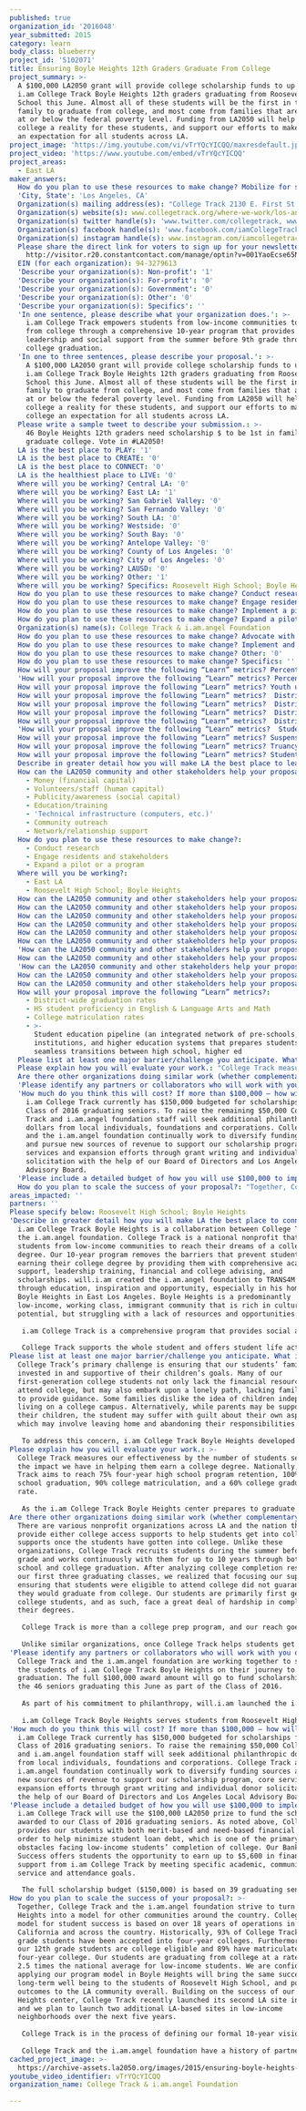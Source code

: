 ```yaml
---
published: true
organization_id: '2016048'
year_submitted: 2015
category: learn
body_class: blueberry
project_id: '5102071'
title: Ensuring Boyle Heights 12th Graders Graduate From College
project_summary: >-
  A $100,000 LA2050 grant will provide college scholarship funds to up to 46
  i.am College Track Boyle Heights 12th graders graduating from Roosevelt High
  School this June. Almost all of these students will be the first in their
  family to graduate from college, and most come from families that are living
  at or below the federal poverty level. Funding from LA2050 will help make
  college a reality for these students, and support our efforts to make college
  an expectation for all students across LA.
project_image: 'https://img.youtube.com/vi/vTrYQcYICQQ/maxresdefault.jpg'
project_video: 'https://www.youtube.com/embed/vTrYQcYICQQ'
project_areas:
  - East LA
maker_answers:
  How do you plan to use these resources to make change? Mobilize for systems change: '0'
  'City, State': 'Los Angeles, CA'
  Organization(s) mailing address(es): "College Track 2130 E. First St., Los Angeles, CA 90033\r\ni.am.angel Foundation 809 N. Cahuenga Blvd., Los Angeles, CA 90038"
  Organization(s) website(s): www.collegetrack.org/where-we-work/los-angeles
  Organization(s) twitter handle(s): 'www.twitter.com/collegetrack, www.twitter.com/iamangelfdn'
  Organization(s) facebook handle(s): 'www.facebook.com/iamCollegeTrack, www.facebook.com/iamangelfoundation'
  Organization(s) instagram handle(s): www.instagram.com/iamcollegetrack
  Please share the direct link for voters to sign up for your newsletter(s): >-
    http://visitor.r20.constantcontact.com/manage/optin?v=001YaoEcse65NIU2zSKIbKptwsoJY8_oW5xX89brKkpYVuHn1VIYqCpCutR_1D5kJg6EeJUkPO--i6NpVUkxHVfx6rs0dFEGisXJkErI9ufKrR-NoY3dMcHH4bOPTlFryzR5VyXQAdgo8zg0LrDGITwHwLpLoqSYkgS
  EIN (for each organization): 94-3279613
  'Describe your organization(s): Non-profit': '1'
  'Describe your organization(s): For-profit': '0'
  'Describe your organization(s): Government': '0'
  'Describe your organization(s): Other': '0'
  'Describe your organization(s): Specifics': ''
  'In one sentence, please describe what your organization does.': >-
    i.am College Track empowers students from low-income communities to graduate
    from college through a comprehensive 10-year program that provides academic,
    leadership and social support from the summer before 9th grade through
    college graduation.
  'In one to three sentences, please describe your proposal.': >-
    A $100,000 LA2050 grant will provide college scholarship funds to up to 46
    i.am College Track Boyle Heights 12th graders graduating from Roosevelt High
    School this June. Almost all of these students will be the first in their
    family to graduate from college, and most come from families that are living
    at or below the federal poverty level. Funding from LA2050 will help make
    college a reality for these students, and support our efforts to make
    college an expectation for all students across LA.
  Please write a sample tweet to describe your submission.: >-
    46 Boyle Heights 12th graders need scholarship $ to be 1st in family to
    graduate college. Vote in #LA2050!
  LA is the best place to PLAY: '1'
  LA is the best place to CREATE: '0'
  LA is the best place to CONNECT: '0'
  LA is the healthiest place to LIVE: '0'
  Where will you be working? Central LA: '0'
  Where will you be working? East LA: '1'
  Where will you be working? San Gabriel Valley: '0'
  Where will you be working? San Fernando Valley: '0'
  Where will you be working? South LA: '0'
  Where will you be working? Westside: '0'
  Where will you be working? South Bay: '0'
  Where will you be working? Antelope Valley: '0'
  Where will you be working? County of Los Angeles: '0'
  Where will you be working? City of Los Angeles: '0'
  Where will you be working? LAUSD: '0'
  Where will you be working? Other: '1'
  Where will you be working? Specifics: Roosevelt High School; Boyle Heights
  How do you plan to use these resources to make change? Conduct research: '1'
  How do you plan to use these resources to make change? Engage residents and stakeholders: '1'
  How do you plan to use these resources to make change? Implement a pilot or new project: '0'
  How do you plan to use these resources to make change? Expand a pilot or a program: '1'
  Organization(s) name(s): College Track & i.am.angel Foundation
  How do you plan to use these resources to make change? Advocate with policymakers and leaders: '0'
  How do you plan to use these resources to make change? Implement and track policy: '0'
  How do you plan to use these resources to make change? Other: '0'
  How do you plan to use these resources to make change? Specifics: ''
  How will your proposal improve the following “Learn” metrics? Percentage of children enrolled in early education programs: '0'
  'How will your proposal improve the following “Learn” metrics? Percent of community college students completing a certificate, degree, or transfer-related program in six years': '0'
  How will your proposal improve the following “Learn” metrics? Youth unemployment and underemployment: '0'
  How will your proposal improve the following “Learn” metrics?  District-wide graduation rates: '1'
  How will your proposal improve the following “Learn” metrics?  District-wide graduation ratesHS student proficiency in English & Language Arts and Math: '1'
  How will your proposal improve the following “Learn” metrics?  District-wide graduation ratesAcademic Performance Index* scores: '0'
  How will your proposal improve the following “Learn” metrics?  District-wide graduation ratesCollege matriculation rates: '1'
  'How will your proposal improve the following “Learn” metrics?  Student education pipeline (an integrated network of pre-schools, K-12 institutions, and higher education systems that prepares students for seamless transitions between high school, higher ed': '1'
  How will your proposal improve the following “Learn” metrics? Suspension and expulsion rates (Dream Metric): '0'
  How will your proposal improve the following “Learn” metrics? Truancy rates in elementary and middle schools (Dream Metric): '0'
  How will your proposal improve the following “Learn” metrics? Students perceived sense of safety at and on the way to school (Dream Metric): '0'
  Describe in greater detail how you will make LA the best place to learn.: "i.am College Track Boyle Heights is a collaboration between College Track and the i.am.angel foundation. College Track is a national nonprofit that empowers students from low-income communities to reach their dreams of a college degree. Our 10-year program removes the barriers that prevent students from earning their college degree by providing them with comprehensive academic support, leadership training, financial and college advising, and scholarships. will.i.am created the i.am.angel foundation to TRANS4M lives through education, inspiration and opportunity, especially in his hometown of Boyle Heights in East Los Angeles. Boyle Heights is a predominantly low-income, working class, immigrant community that is rich in culture and potential, but struggling with a lack of resources and opportunities. \r\n\r\ni.am College Track is a comprehensive program that provides social and academic support to over 260 Boyle Heights students from Roosevelt High School each year. 98% of students will be the first in their families to apply to college, and 94% come from low-income families that are living at or below the federal poverty level. College Track removes the barriers that prevent students from earning their college degree through a four-part model, which includes Academic Affairs supports through tutoring, academic workshops and SAT and ACT prep; Student Life opportunities to explore workshops that cultivate students’ creativity, passions, leadership and socio-emotional skills; College Completion advisory workshops and scholarship guidance; and College Success mentoring, academic and emotional support during college. Each student spends approximately 5 hours per week at our center, receiving support in math and English, attending a college advisory course and participating in a student life activity.\r\n\r\nCollege Track supports the whole student and offers student life activities that are similar to what students in more affluent schools enjoy. College Track also provides significant financial aid to our college students, as most of our students would not be able to afford college without it. In addition to training students to write and apply for scholarships, we provide both merit-based and need-based financial aid. With our Bank Book for Success, students can earn up to $5,600 in financial support from i.am College Track by meeting specific academic, community service and attendance goals. These funds provide both upfront funding and help minimize student loan debt"
  How can the LA2050 community and other stakeholders help your proposal succeed?:
    - Money (financial capital)
    - Volunteers/staff (human capital)
    - Publicity/awareness (social capital)
    - Education/training
    - 'Technical infrastructure (computers, etc.)'
    - Community outreach
    - Network/relationship support
  How do you plan to use these resources to make change?:
    - Conduct research
    - Engage residents and stakeholders
    - Expand a pilot or a program
  Where will you be working?:
    - East LA
    - Roosevelt High School; Boyle Heights
  How can the LA2050 community and other stakeholders help your proposal succeed? Specifics: ''
  How can the LA2050 community and other stakeholders help your proposal succeed? Other: '0'
  How can the LA2050 community and other stakeholders help your proposal succeed? Quality improvement research: '0'
  How can the LA2050 community and other stakeholders help your proposal succeed? Money (financial capital): '1'
  How can the LA2050 community and other stakeholders help your proposal succeed? Volunteers/staff (human capital): '1'
  How can the LA2050 community and other stakeholders help your proposal succeed? Publicity/awareness (social capital): '1'
  'How can the LA2050 community and other stakeholders help your proposal succeed? Infrastructure (building/space/vehicles, etc.)': '0'
  How can the LA2050 community and other stakeholders help your proposal succeed? Education/training: '1'
  'How can the LA2050 community and other stakeholders help your proposal succeed? Technical infrastructure (computers, etc.)': '1'
  How can the LA2050 community and other stakeholders help your proposal succeed? Community outreach: '1'
  How can the LA2050 community and other stakeholders help your proposal succeed? Network/relationship support: '1'
  How will your proposal improve the following “Learn” metrics?:
    - District-wide graduation rates
    - HS student proficiency in English & Language Arts and Math
    - College matriculation rates
    - >-
      Student education pipeline (an integrated network of pre-schools, K-12
      institutions, and higher education systems that prepares students for
      seamless transitions between high school, higher ed
  Please list at least one major barrier/challenge you anticipate. What is your strategy for overcoming these obstacles?: "College Track’s primary challenge is ensuring that our students’ families are invested in and supportive of their children’s goals. Many of our first-generation college students not only lack the financial resources to attend college, but may also embark upon a lonely path, lacking family members to provide guidance. Some families dislike the idea of children independently living on a college campus. Alternatively, while parents may be supportive of their children, the student may suffer with guilt about their own aspirations, which may involve leaving home and abandoning their responsibilities.\r\n\r\nTo address this concern, i.am College Track Boyle Heights developed a family engagement program to complement students’ regular academic and social programming. Our family engagement strategies ensure that families are aware of the path to and through college, are given timely information, and have opportunities to understand what their students will experience at college or university."
  Please explain how you will evaluate your work.: "College Track measures our effectiveness by the number of students served and the impact we have in helping them earn a college degree. Nationally, College Track aims to reach 75% four-year high school program retention, 100% high school graduation, 90% college matriculation, and a 60% college graduation rate.\r\n\r\nAs the i.am College Track Boyle Heights center prepares to graduate its first cohort of students, the site’s 2015-16 school year goals include enrolling 260 students (4 cohorts), 85% student attendance rate, 90% one-year retention rate, 85% of 12th graders Cal State (CSU) eligible (2.5+ GPA), 70% of 12th graders University of California (UC) eligible (3.0+ GPA), 100% of 12th graders graduate high school, and 85% of 12th graders matriculate into a four-year college. We measure progress on an ongoing basis against various indicators, including enrollment, retention, attendance, college readiness and academic performance, in order to adjust our strategies accordingly."
  Are there other organizations doing similar work (whether complementary or competitive)? What is unique about your proposed approach?: "There are various nonprofit organizations across LA and the nation that provide either college access supports to help students get into college, or supports once the students have gotten into college. Unlike these organizations, College Track recruits students during the summer before 9th grade and works continuously with them for up to 10 years through both high school and college graduation. After analyzing college completion results for our first three graduating classes, we realized that focusing our support on ensuring that students were eligible to attend college did not guarantee that they would graduate from college. Our students are primarily first generation college students, and as such, face a great deal of hardship in completing their degrees. \r\n\r\nCollege Track is more than a college prep program, and our reach goes well beyond that of a tutoring center. The College Track model supports students through every crucial step of high school and college through college graduation. College Track becomes part of a student’s life, a member of their community, and an academic lifeline when students need one the most. Our program model is structured to prepare students for the academic and social demands of college. A student who completes our four-year high school program receives support equivalent to one additional year of high school. College Track supports the whole student and offers student life activities that are similar to what students in more affluent schools enjoy. Some examples include robotics and computer science workshops, guitar and photography lessons, and a Chinese Alive course where student have an opportunity to learn Mandarin and travel to China.\r\n\r\nUnlike similar organizations, once College Track helps students get into college, we continue to support them through college graduation. As our 12th grade students prepare to graduate high school, we provide financial planning workshops, academic advising and social/emotional support because getting into college is one thing, and being financially and emotionally ready for it is another. Our team is committed to doing whatever it takes to make sure our students graduate from college. We visit our students on campus, provide academic advising, connect students with on-campus resources, provide need- and merit-based scholarships, and host an annual student reunion."
  'Please identify any partners or collaborators who will work with you on this project. How much of the $100,000 grant award will each partner receive?': "College Track and the i.am.angel foundation are working together to support the students of i.am College Track Boyle Heights on their journey to college graduation. The full $100,000 award amount will go to fund scholarships for the 46 seniors graduating this June as part of the Class of 2016.\r\n\r\nAs part of his commitment to philanthropy, will.i.am launched the i.am.angel foundation in 2009 to TRANS4M lives through education, inspiration and opportunity. The i.am.angel foundation administers charitable activities and programs targeted toward providing college scholarships, college preparation and opportunities in STEAM education (science, technology, engineering, arts and mathematics).\r\n\r\ni.am College Track Boyle Heights serves students from Roosevelt High School and Roosevelt Math, Science and Technology Magnet Academy, in collaboration with the Los Angeles Unified School District (LAUSD) and the Partnership for Los Angeles Schools. College Track collaborates with additional partner organizations, including 826LA and the Boys and Girls Club, to build a network of coordinated and complementary services, share best practices and professional development, and leverage joint resources. We also participate in the Boyle Heights Building Healthy Communities collaborative to strategically benefit the local community."
  'How much do you think this will cost? If more than $100,000 – how will you cover the additional costs?': >-
    i.am College Track currently has $150,000 budgeted for scholarships for our
    Class of 2016 graduating seniors. To raise the remaining $50,000 College
    Track and i.am.angel foundation staff will seek additional philanthropic
    dollars from local individuals, foundations and corporations. College Track
    and the i.am.angel foundation continually work to diversify funding sources
    and pursue new sources of revenue to support our scholarship program, core
    services and expansion efforts through grant writing and individual donor
    solicitation with the help of our Board of Directors and Los Angeles Local
    Advisory Board.
  'Please include a detailed budget of how you will use $100,000 to implement this project.': "i.am College Track will use the $100,000 LA2050 prize to fund the scholarships awarded to our Class of 2016 graduating seniors. As noted above, College Track provides our students with both merit-based and need-based financial aid in order to help minimize student loan debt, which is one of the primary obstacles facing low-income students’ completion of college. Our Bank Book for Success offers students the opportunity to earn up to $5,600 in financial support from i.am College Track by meeting specific academic, community service and attendance goals.\r\n\r\nThe full scholarship budget ($150,000) is based on 39 graduating seniors (85% college matriculation rate of full cohort) receiving an average Bank Book award of $3,845 per student. The LA2050 $100,000 grant will specifically support college scholarships for 26 i.am College Track Boyle Heights students."
  How do you plan to scale the success of your proposal?: "Together, College Track and the i.am.angel foundation strive to turn Boyle Heights into a model for other communities around the country. College Track’s model for student success is based on over 18 years of operations in California and across the country. Historically, 93% of College Track 12th grade students have been accepted into four-year colleges. Furthermore, 84% of our 12th grade students are college eligible and 89% have matriculated into a four-year college. Our students are graduating from college at a rate that is 2.5 times the national average for low-income students. We are confident that applying our program model in Boyle Heights will bring the same success and long-term well being to the students of Roosevelt High School, and positive outcomes to the LA community overall. Building on the success of our Boyle Heights center, College Track recently launched its second LA site in Watts, and we plan to launch two additional LA-based sites in low-income neighborhoods over the next five years.\r\n\r\nCollege Track is in the process of defining our formal 10-year vision to scale our success to benefit a greater number of students. Our current plan involves creating deep partnerships with the schools, college and communities we serve to act as a thought partner around improving the broader college completion pipeline, both in LA and beyond. We will also take best practices from our work in Boyle Heights to further drive the seamless integration of our high school and college programming, minimizing the transition that can often serve as an obstacle in students’ quests to obtain a college degree. \r\n\r\nCollege Track and the i.am.angel foundation have a history of partnering with other nonprofit and government organizations across Los Angeles, and we are happy to share the lessons learned from our work at the i.am College Track center in Boyle Heights to improve academic outcomes for students across LA and help ensure that every high school student in LA will graduate and be college and career ready by 2050."
areas_impacted: ''
partners: ''
Please specify below: Roosevelt High School; Boyle Heights
'Describe in greater detail how you will make LA the best place to connect:': >-
  i.am College Track Boyle Heights is a collaboration between College Track and
  the i.am.angel foundation. College Track is a national nonprofit that empowers
  students from low-income communities to reach their dreams of a college
  degree. Our 10-year program removes the barriers that prevent students from
  earning their college degree by providing them with comprehensive academic
  support, leadership training, financial and college advising, and
  scholarships. will.i.am created the i.am.angel foundation to TRANS4M lives
  through education, inspiration and opportunity, especially in his hometown of
  Boyle Heights in East Los Angeles. Boyle Heights is a predominantly
  low-income, working class, immigrant community that is rich in culture and
  potential, but struggling with a lack of resources and opportunities. 
   
   i.am College Track is a comprehensive program that provides social and academic support to over 260 Boyle Heights students from Roosevelt High School each year. 98% of students will be the first in their families to apply to college, and 94% come from low-income families that are living at or below the federal poverty level. College Track removes the barriers that prevent students from earning their college degree through a four-part model, which includes Academic Affairs supports through tutoring, academic workshops and SAT and ACT prep; Student Life opportunities to explore workshops that cultivate students’ creativity, passions, leadership and socio-emotional skills; College Completion advisory workshops and scholarship guidance; and College Success mentoring, academic and emotional support during college. Each student spends approximately 5 hours per week at our center, receiving support in math and English, attending a college advisory course and participating in a student life activity.
   
   College Track supports the whole student and offers student life activities that are similar to what students in more affluent schools enjoy. College Track also provides significant financial aid to our college students, as most of our students would not be able to afford college without it. In addition to training students to write and apply for scholarships, we provide both merit-based and need-based financial aid. With our Bank Book for Success, students can earn up to $5,600 in financial support from i.am College Track by meeting specific academic, community service and attendance goals. These funds provide both upfront funding and help minimize student loan debt
Please list at least one major barrier/challenge you anticipate. What is your strategy for overcoming these obstacles?: >-
  College Track’s primary challenge is ensuring that our students’ families are
  invested in and supportive of their children’s goals. Many of our
  first-generation college students not only lack the financial resources to
  attend college, but may also embark upon a lonely path, lacking family members
  to provide guidance. Some families dislike the idea of children independently
  living on a college campus. Alternatively, while parents may be supportive of
  their children, the student may suffer with guilt about their own aspirations,
  which may involve leaving home and abandoning their responsibilities.
   
   To address this concern, i.am College Track Boyle Heights developed a family engagement program to complement students’ regular academic and social programming. Our family engagement strategies ensure that families are aware of the path to and through college, are given timely information, and have opportunities to understand what their students will experience at college or university.
Please explain how you will evaluate your work.: >-
  College Track measures our effectiveness by the number of students served and
  the impact we have in helping them earn a college degree. Nationally, College
  Track aims to reach 75% four-year high school program retention, 100% high
  school graduation, 90% college matriculation, and a 60% college graduation
  rate.
   
   As the i.am College Track Boyle Heights center prepares to graduate its first cohort of students, the site’s 2015-16 school year goals include enrolling 260 students (4 cohorts), 85% student attendance rate, 90% one-year retention rate, 85% of 12th graders Cal State (CSU) eligible (2.5+ GPA), 70% of 12th graders University of California (UC) eligible (3.0+ GPA), 100% of 12th graders graduate high school, and 85% of 12th graders matriculate into a four-year college. We measure progress on an ongoing basis against various indicators, including enrollment, retention, attendance, college readiness and academic performance, in order to adjust our strategies accordingly.
Are there other organizations doing similar work (whether complementary or competitive)? What is unique about your proposed approach?: >-
  There are various nonprofit organizations across LA and the nation that
  provide either college access supports to help students get into college, or
  supports once the students have gotten into college. Unlike these
  organizations, College Track recruits students during the summer before 9th
  grade and works continuously with them for up to 10 years through both high
  school and college graduation. After analyzing college completion results for
  our first three graduating classes, we realized that focusing our support on
  ensuring that students were eligible to attend college did not guarantee that
  they would graduate from college. Our students are primarily first generation
  college students, and as such, face a great deal of hardship in completing
  their degrees. 
   
   College Track is more than a college prep program, and our reach goes well beyond that of a tutoring center. The College Track model supports students through every crucial step of high school and college through college graduation. College Track becomes part of a student’s life, a member of their community, and an academic lifeline when students need one the most. Our program model is structured to prepare students for the academic and social demands of college. A student who completes our four-year high school program receives support equivalent to one additional year of high school. College Track supports the whole student and offers student life activities that are similar to what students in more affluent schools enjoy. Some examples include robotics and computer science workshops, guitar and photography lessons, and a Chinese Alive course where student have an opportunity to learn Mandarin and travel to China.
   
   Unlike similar organizations, once College Track helps students get into college, we continue to support them through college graduation. As our 12th grade students prepare to graduate high school, we provide financial planning workshops, academic advising and social/emotional support because getting into college is one thing, and being financially and emotionally ready for it is another. Our team is committed to doing whatever it takes to make sure our students graduate from college. We visit our students on campus, provide academic advising, connect students with on-campus resources, provide need- and merit-based scholarships, and host an annual student reunion.
'Please identify any partners or collaborators who will work with you on this project. How much of the $100,000 grant award will each partner receive?': >-
  College Track and the i.am.angel foundation are working together to support
  the students of i.am College Track Boyle Heights on their journey to college
  graduation. The full $100,000 award amount will go to fund scholarships for
  the 46 seniors graduating this June as part of the Class of 2016.
   
   As part of his commitment to philanthropy, will.i.am launched the i.am.angel foundation in 2009 to TRANS4M lives through education, inspiration and opportunity. The i.am.angel foundation administers charitable activities and programs targeted toward providing college scholarships, college preparation and opportunities in STEAM education (science, technology, engineering, arts and mathematics).
   
   i.am College Track Boyle Heights serves students from Roosevelt High School and Roosevelt Math, Science and Technology Magnet Academy, in collaboration with the Los Angeles Unified School District (LAUSD) and the Partnership for Los Angeles Schools. College Track collaborates with additional partner organizations, including 826LA and the Boys and Girls Club, to build a network of coordinated and complementary services, share best practices and professional development, and leverage joint resources. We also participate in the Boyle Heights Building Healthy Communities collaborative to strategically benefit the local community.
'How much do you think this will cost? If more than $100,000 – how will you cover the additional costs?': >-
  i.am College Track currently has $150,000 budgeted for scholarships for our
  Class of 2016 graduating seniors. To raise the remaining $50,000 College Track
  and i.am.angel foundation staff will seek additional philanthropic dollars
  from local individuals, foundations and corporations. College Track and the
  i.am.angel foundation continually work to diversify funding sources and pursue
  new sources of revenue to support our scholarship program, core services and
  expansion efforts through grant writing and individual donor solicitation with
  the help of our Board of Directors and Los Angeles Local Advisory Board.
'Please include a detailed budget of how you will use $100,000 to implement this project.': >-
  i.am College Track will use the $100,000 LA2050 prize to fund the scholarships
  awarded to our Class of 2016 graduating seniors. As noted above, College Track
  provides our students with both merit-based and need-based financial aid in
  order to help minimize student loan debt, which is one of the primary
  obstacles facing low-income students’ completion of college. Our Bank Book for
  Success offers students the opportunity to earn up to $5,600 in financial
  support from i.am College Track by meeting specific academic, community
  service and attendance goals.
   
   The full scholarship budget ($150,000) is based on 39 graduating seniors (85% college matriculation rate of full cohort) receiving an average Bank Book award of $3,845 per student. The LA2050 $100,000 grant will specifically support college scholarships for 26 i.am College Track Boyle Heights students.
How do you plan to scale the success of your proposal?: >-
  Together, College Track and the i.am.angel foundation strive to turn Boyle
  Heights into a model for other communities around the country. College Track’s
  model for student success is based on over 18 years of operations in
  California and across the country. Historically, 93% of College Track 12th
  grade students have been accepted into four-year colleges. Furthermore, 84% of
  our 12th grade students are college eligible and 89% have matriculated into a
  four-year college. Our students are graduating from college at a rate that is
  2.5 times the national average for low-income students. We are confident that
  applying our program model in Boyle Heights will bring the same success and
  long-term well being to the students of Roosevelt High School, and positive
  outcomes to the LA community overall. Building on the success of our Boyle
  Heights center, College Track recently launched its second LA site in Watts,
  and we plan to launch two additional LA-based sites in low-income
  neighborhoods over the next five years.
   
   College Track is in the process of defining our formal 10-year vision to scale our success to benefit a greater number of students. Our current plan involves creating deep partnerships with the schools, college and communities we serve to act as a thought partner around improving the broader college completion pipeline, both in LA and beyond. We will also take best practices from our work in Boyle Heights to further drive the seamless integration of our high school and college programming, minimizing the transition that can often serve as an obstacle in students’ quests to obtain a college degree. 
   
   College Track and the i.am.angel foundation have a history of partnering with other nonprofit and government organizations across Los Angeles, and we are happy to share the lessons learned from our work at the i.am College Track center in Boyle Heights to improve academic outcomes for students across LA and help ensure that every high school student in LA will graduate and be college and career ready by 2050.
cached_project_image: >-
  https://archive-assets.la2050.org/images/2015/ensuring-boyle-heights-12th-graders-graduate-from-college/img.youtube.com/vi/vTrYQcYICQQ/maxresdefault.jpg
youtube_video_identifier: vTrYQcYICQQ
organization_name: College Track & i.am.angel Foundation

---
```

